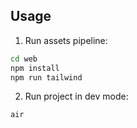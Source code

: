 ## Usage

1. Run assets pipeline:

```sh
cd web
npm install
npm run tailwind
```

2. Run project in dev mode:

```sh
air
```
